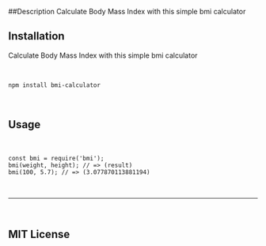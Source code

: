 ##Description
Calculate Body Mass Index with this simple bmi calculator



## Installation
Calculate Body Mass Index with this simple bmi calculator
  
&nbsp;

```
npm install bmi-calculator
```

&nbsp; 
 


## Usage 
  &nbsp;

```
const bmi = require('bmi');
bmi(weight, height); // => (result)
bmi(100, 5.7); // => (3.077870113881194)

```
  


  <p>&nbsp;</p> 



---

&nbsp;
## MIT License
